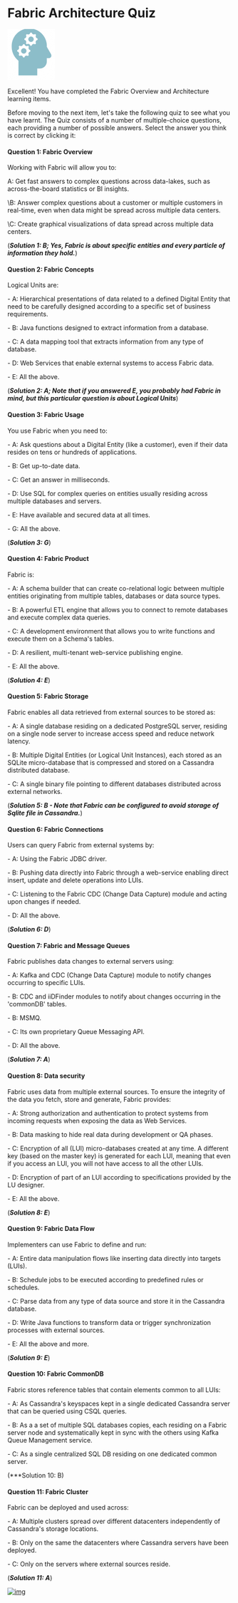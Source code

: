 # Fabric Architecture Quiz

![](/academy/Training_Level_1/03_fabric_basic_LU/images/Quiz.png) 



Excellent! 
You have completed the Fabric Overview and Architecture learning items.

 
Before moving to the next item, let's take the following quiz to see what you have learnt. The Quiz consists of a number of multiple-choice questions, each providing a number of possible answers. Select the answer you think is correct by clicking it: 



#### Question 1: Fabric Overview

Working with Fabric will allow you to:


A: Get fast answers to complex questions across data-lakes, such as across-the-board statistics or BI insights.


\B: Answer complex questions about a customer or multiple customers in real-time, even when data might be spread across multiple data centers.


\C: Create graphical visualizations of data spread across multiple data centers.


(***Solution 1: B; Yes, Fabric is about specific entities and every particle of information they hold.***)



#### Question 2: Fabric Concepts

Logical Units are:


\- A: Hierarchical presentations of data related to a defined Digital Entity that need to be carefully designed according to a specific set of business requirements.


\-  B: Java functions designed to extract information from a database.  


\-  C: A data mapping tool that extracts information from any type of database.


\-  D: Web Services that enable external systems to access Fabric data. 


\-  E: All the above.


(***Solution 2: A; Note that if you answered E, you probably had Fabric in mind, but this particular question is about Logical Units***)

 

#### Question 3: Fabric Usage

You use Fabric when you need to:


\- A: Ask questions about a Digital Entity (like a customer), even if their data resides on tens or hundreds of applications.


\- B: Get up-to-date data.


\- C: Get an answer in milliseconds. 


\- D: Use SQL for complex queries on entities usually residing across multiple databases and servers.


\- E: Have available and secured data at all times.


\- G: All the above.


(***Solution 3: G***)



#### Question 4: Fabric Product

Fabric is:


\- A: A schema builder that can create co-relational logic between multiple entities originating from multiple tables, databases or data source types.


\- B: A powerful ETL engine that allows you to connect to remote databases and execute complex data queries. 


\- C: A development environment that allows you to write functions and execute them on a Schema's tables.


\- D: A resilient, multi-tenant web-service publishing engine. 


\- E: All the above.

(***Solution 4: E***)



#### Question 5: Fabric Storage

Fabric enables all data retrieved from external sources to be stored as:


\- A: A single database residing on a dedicated PostgreSQL server, residing on a single node server to increase access speed and reduce network latency.


\- B: Multiple Digital Entities (or Logical Unit Instances), each stored as an SQLite micro-database that is compressed and stored on a Cassandra distributed database.


\- C: A single binary file pointing to different databases distributed across external networks.


 (***Solution 5: B - Note that Fabric can be configured to avoid storage of Sqlite file in Cassandra.***)



#### Question 6: Fabric Connections

Users can query Fabric from external systems by:


\- A: Using the Fabric JDBC driver.


\- B: Pushing data directly into Fabric through a web-service enabling direct insert, update and delete operations into LUIs.


\- C: Listening to the Fabric CDC (Change Data Capture) module and acting upon changes if needed.


\- D: All the above.


(***Solution 6: D***)



####  Question 7: Fabric and Message Queues

Fabric publishes data changes to external servers using:


\- A: Kafka and CDC (Change Data Capture) module to notify changes occurring to specific LUIs.


\- B: CDC and iiDFinder modules to notify about changes occurring in the 'commonDB' tables.


\- B: MSMQ.


\- C: Its own proprietary Queue Messaging API.


\- D: All the above.


(***Solution 7: A***)



#### Question 8: Data security

Fabric uses data from multiple external sources. To ensure the integrity of the data you fetch, store and generate, Fabric provides:


\- A: Strong authorization and authentication to protect systems from incoming requests when exposing the data as Web Services. 


\- B: Data masking to hide real data during development or QA phases.


\- C: Encryption of all (LUI) micro-databases created at any time. A different key (based on the master key) is generated for each LUI, meaning that even if you access an LUI, you will not have access to all the other LUIs.


\- D: Encryption of part of an LUI according to specifications provided by the LU designer. 


\- E: All the above.


(***Solution 8: E***)

 

#### Question 9: Fabric Data Flow

Implementers can use Fabric to define and run:


\- A: Entire data manipulation flows like inserting data directly into targets (LUIs).


\- B: Schedule jobs to be executed according to predefined rules or schedules.


\- C: Parse data from any type of data source and store it in the Cassandra database.


\- D: Write Java functions to transform data or trigger synchronization processes with external sources.


\- E: All the above and more. 


(***Solution 9: E***)



#### Question 10: Fabric CommonDB

Fabric stores reference tables that contain elements common to all LUIs:


\- A: As Cassandra's keyspaces kept in a single dedicated Cassandra server that can be queried using CSQL queries.


\- B: As a a set of multiple SQL databases copies, each residing on a Fabric server node and systematically kept in sync with the others using Kafka Queue Management service.

\- C: As a single centralized SQL DB residing on one dedicated common server. 

 (***Solution 10: B)



#### Question 11: Fabric Cluster

Fabric can be deployed and used across:


\- A: Multiple clusters spread over different datacenters independently of Cassandra's storage locations.


\- B: Only on the same the datacenters where Cassandra servers have been deployed.


\- C: Only on the servers where external sources reside.


 (***Solution 11: A***)



[![img](https://github.com/k2view-academy/K2View-Academy/raw/master/articles/images/Previous.png)](/academy/Training_Level_1/02_Fabric_Architecture/2_1_FabricArchitectureOverview.md)
